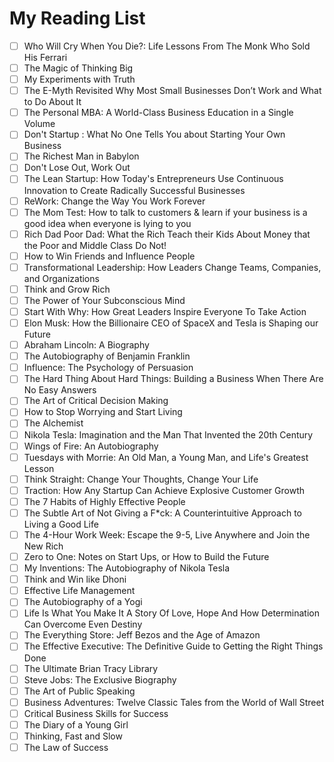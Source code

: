 # My Reading List

- [ ] Who Will Cry When You Die?: Life Lessons From The Monk Who Sold His Ferrari
- [ ] The Magic of Thinking Big
- [ ] My Experiments with Truth
- [ ] The E-Myth Revisited Why Most Small Businesses Don’t Work and What to Do About It
- [ ] The Personal MBA: A World-Class Business Education in a Single Volume
- [ ] Don't Startup : What No One Tells You about Starting Your Own Business
- [ ] The Richest Man in Babylon
- [ ] Don't Lose Out, Work Out
- [ ] The Lean Startup: How Today's Entrepreneurs Use Continuous Innovation to Create Radically Successful Businesses
- [ ] ReWork: Change the Way You Work Forever
- [ ] The Mom Test: How to talk to customers & learn if your business is a good idea when everyone is lying to you
- [ ] Rich Dad Poor Dad: What the Rich Teach their Kids About Money that the Poor and Middle Class Do Not!
- [ ] How to Win Friends and Influence People
- [ ] Transformational Leadership: How Leaders Change Teams, Companies, and Organizations
- [ ] Think and Grow Rich
- [ ] The Power of Your Subconscious Mind
- [ ] Start With Why: How Great Leaders Inspire Everyone To Take Action
- [ ] Elon Musk: How the Billionaire CEO of SpaceX and Tesla is Shaping our Future
- [ ] Abraham Lincoln: A Biography
- [ ] The Autobiography of Benjamin Franklin 
- [ ] Influence: The Psychology of Persuasion
- [ ] The Hard Thing About Hard Things: Building a Business When There Are No Easy Answers
- [ ] The Art of Critical Decision Making
- [ ] How to Stop Worrying and Start Living
- [ ] The Alchemist
- [ ] Nikola Tesla: Imagination and the Man That Invented the 20th Century
- [ ] Wings of Fire: An Autobiography
- [ ] Tuesdays with Morrie: An Old Man, a Young Man, and Life's Greatest Lesson
- [ ] Think Straight: Change Your Thoughts, Change Your Life
- [ ] Traction: How Any Startup Can Achieve Explosive Customer Growth
- [ ] The 7 Habits of Highly Effective People
- [ ] The Subtle Art of Not Giving a F*ck: A Counterintuitive Approach to Living a Good Life
- [ ] The 4-Hour Work Week: Escape the 9-5, Live Anywhere and Join the New Rich
- [ ] Zero to One: Notes on Start Ups, or How to Build the Future
- [ ] My Inventions: The Autobiography of Nikola Tesla
- [ ] Think and Win like Dhoni
- [ ] Effective Life Management
- [ ] The Autobiography of a Yogi
- [ ] Life Is What You Make It A Story Of Love, Hope And How Determination Can Overcome Even Destiny
- [ ] The Everything Store: Jeff Bezos and the Age of Amazon
- [ ] The Effective Executive: The Definitive Guide to Getting the Right Things Done
- [ ] The Ultimate Brian Tracy Library
- [ ] Steve Jobs: The Exclusive Biography
- [ ] The Art of Public Speaking
- [ ] Business Adventures: Twelve Classic Tales from the World of Wall Street
- [ ] Critical Business Skills for Success
- [ ] The Diary of a Young Girl
- [ ] Thinking, Fast and Slow
- [ ] The Law of Success
